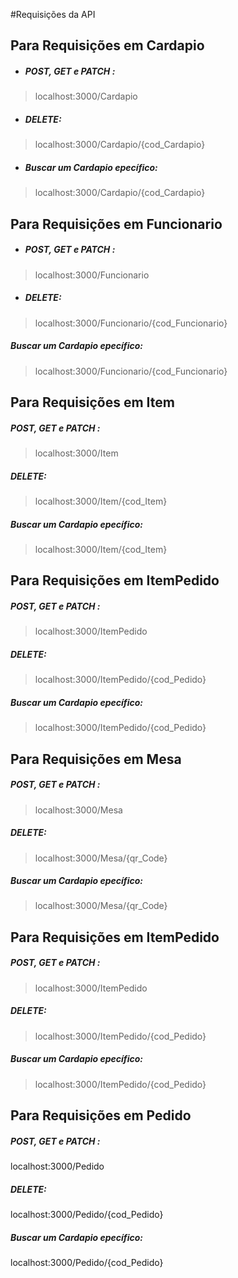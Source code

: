  #Requisições da API

## Para Requisições em Cardapio

- ##### POST, GET e PATCH : 
> localhost:3000/Cardapio 

- ##### DELETE:
>localhost:3000/Cardapio/{cod_Cardapio} 

- ##### Buscar um Cardapio epecífico:
>localhost:3000/Cardapio/{cod_Cardapio}

## Para Requisições em Funcionario

- ##### POST, GET e PATCH : 
>localhost:3000/Funcionario

- ##### DELETE:
>localhost:3000/Funcionario/{cod_Funcionario} 

##### Buscar um Cardapio epecífico:
>localhost:3000/Funcionario/{cod_Funcionario}

## Para Requisições em Item

##### POST, GET e PATCH : 
>localhost:3000/Item

##### DELETE:
>localhost:3000/Item/{cod_Item} 

##### Buscar um Cardapio epecífico:
>localhost:3000/Item/{cod_Item}

## Para Requisições em ItemPedido

##### POST, GET e PATCH : 
>localhost:3000/ItemPedido

##### DELETE:
>localhost:3000/ItemPedido/{cod_Pedido}

##### Buscar um Cardapio epecífico:
>localhost:3000/ItemPedido/{cod_Pedido}

## Para Requisições em Mesa

##### POST, GET e PATCH : 
>localhost:3000/Mesa

##### DELETE:
>localhost:3000/Mesa/{qr_Code} 

##### Buscar um Cardapio epecífico:
>localhost:3000/Mesa/{qr_Code}

## Para Requisições em ItemPedido

##### POST, GET e PATCH : 
>localhost:3000/ItemPedido

##### DELETE:
>localhost:3000/ItemPedido/{cod_Pedido}

##### Buscar um Cardapio epecífico:
>localhost:3000/ItemPedido/{cod_Pedido}

## Para Requisições em Pedido

##### POST, GET e PATCH : 
localhost:3000/Pedido

##### DELETE:
localhost:3000/Pedido/{cod_Pedido}

##### Buscar um Cardapio epecífico:
localhost:3000/Pedido/{cod_Pedido}
